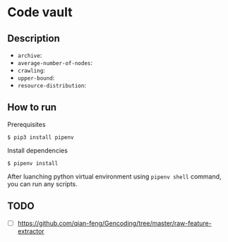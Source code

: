 # Code vault

## Description
* `archive`:
* `average-number-of-nodes`:
* `crawling`:
* `upper-bound`:
* `resource-distribution`:

## How to run
Prerequisites
```shellsciprt
$ pip3 install pipenv
```

Install dependencies
```shellscript
$ pipenv install
```

After luanching python virtual environment using `pipenv shell` command, you can run any scripts.

## TODO
- [ ] https://github.com/qian-feng/Gencoding/tree/master/raw-feature-extractor